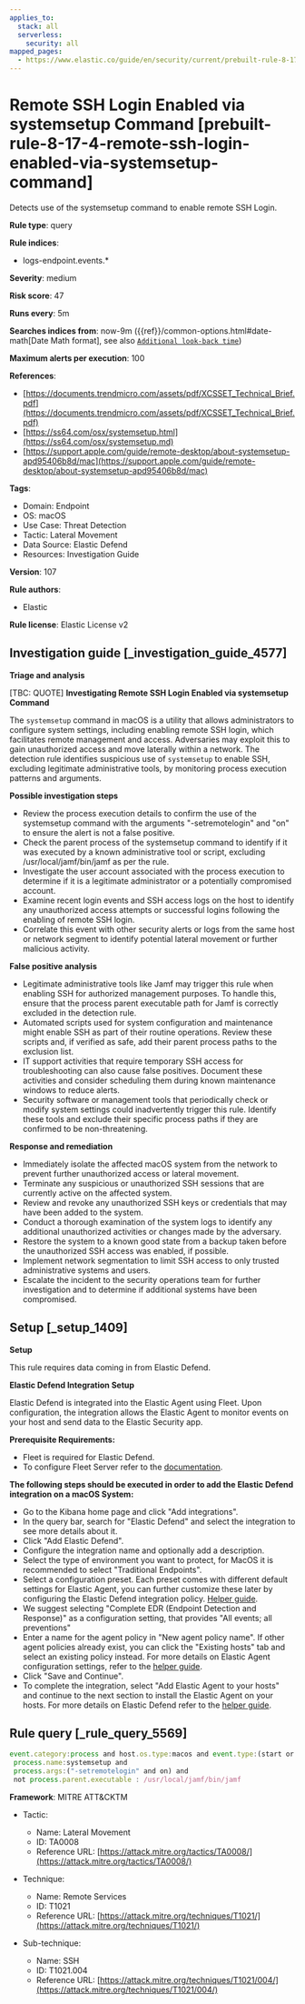 ```yaml
---
applies_to:
  stack: all
  serverless:
    security: all
mapped_pages:
  - https://www.elastic.co/guide/en/security/current/prebuilt-rule-8-17-4-remote-ssh-login-enabled-via-systemsetup-command.html
---
```


# Remote SSH Login Enabled via systemsetup Command [prebuilt-rule-8-17-4-remote-ssh-login-enabled-via-systemsetup-command]

Detects use of the systemsetup command to enable remote SSH Login.

**Rule type**: query

**Rule indices**:

* logs-endpoint.events.*

**Severity**: medium

**Risk score**: 47

**Runs every**: 5m

**Searches indices from**: now-9m ({{ref}}/common-options.html#date-math[Date Math format], see also [`Additional look-back time`](docs-content://solutions/security/detect-and-alert/create-detection-rule.md#rule-schedule))

**Maximum alerts per execution**: 100

**References**:

* [https://documents.trendmicro.com/assets/pdf/XCSSET_Technical_Brief.pdf](https://documents.trendmicro.com/assets/pdf/XCSSET_Technical_Brief.pdf)
* [https://ss64.com/osx/systemsetup.html](https://ss64.com/osx/systemsetup.md)
* [https://support.apple.com/guide/remote-desktop/about-systemsetup-apd95406b8d/mac](https://support.apple.com/guide/remote-desktop/about-systemsetup-apd95406b8d/mac)

**Tags**:

* Domain: Endpoint
* OS: macOS
* Use Case: Threat Detection
* Tactic: Lateral Movement
* Data Source: Elastic Defend
* Resources: Investigation Guide

**Version**: 107

**Rule authors**:

* Elastic

**Rule license**: Elastic License v2

## Investigation guide [_investigation_guide_4577]

**Triage and analysis**

[TBC: QUOTE]
**Investigating Remote SSH Login Enabled via systemsetup Command**

The `systemsetup` command in macOS is a utility that allows administrators to configure system settings, including enabling remote SSH login, which facilitates remote management and access. Adversaries may exploit this to gain unauthorized access and move laterally within a network. The detection rule identifies suspicious use of `systemsetup` to enable SSH, excluding legitimate administrative tools, by monitoring process execution patterns and arguments.

**Possible investigation steps**

* Review the process execution details to confirm the use of the systemsetup command with the arguments "-setremotelogin" and "on" to ensure the alert is not a false positive.
* Check the parent process of the systemsetup command to identify if it was executed by a known administrative tool or script, excluding /usr/local/jamf/bin/jamf as per the rule.
* Investigate the user account associated with the process execution to determine if it is a legitimate administrator or a potentially compromised account.
* Examine recent login events and SSH access logs on the host to identify any unauthorized access attempts or successful logins following the enabling of remote SSH login.
* Correlate this event with other security alerts or logs from the same host or network segment to identify potential lateral movement or further malicious activity.

**False positive analysis**

* Legitimate administrative tools like Jamf may trigger this rule when enabling SSH for authorized management purposes. To handle this, ensure that the process parent executable path for Jamf is correctly excluded in the detection rule.
* Automated scripts used for system configuration and maintenance might enable SSH as part of their routine operations. Review these scripts and, if verified as safe, add their parent process paths to the exclusion list.
* IT support activities that require temporary SSH access for troubleshooting can also cause false positives. Document these activities and consider scheduling them during known maintenance windows to reduce alerts.
* Security software or management tools that periodically check or modify system settings could inadvertently trigger this rule. Identify these tools and exclude their specific process paths if they are confirmed to be non-threatening.

**Response and remediation**

* Immediately isolate the affected macOS system from the network to prevent further unauthorized access or lateral movement.
* Terminate any suspicious or unauthorized SSH sessions that are currently active on the affected system.
* Review and revoke any unauthorized SSH keys or credentials that may have been added to the system.
* Conduct a thorough examination of the system logs to identify any additional unauthorized activities or changes made by the adversary.
* Restore the system to a known good state from a backup taken before the unauthorized SSH access was enabled, if possible.
* Implement network segmentation to limit SSH access to only trusted administrative systems and users.
* Escalate the incident to the security operations team for further investigation and to determine if additional systems have been compromised.


## Setup [_setup_1409]

**Setup**

This rule requires data coming in from Elastic Defend.

**Elastic Defend Integration Setup**

Elastic Defend is integrated into the Elastic Agent using Fleet. Upon configuration, the integration allows the Elastic Agent to monitor events on your host and send data to the Elastic Security app.

**Prerequisite Requirements:**

* Fleet is required for Elastic Defend.
* To configure Fleet Server refer to the [documentation](docs-content://reference/ingestion-tools/fleet/fleet-server.md).

**The following steps should be executed in order to add the Elastic Defend integration on a macOS System:**

* Go to the Kibana home page and click "Add integrations".
* In the query bar, search for "Elastic Defend" and select the integration to see more details about it.
* Click "Add Elastic Defend".
* Configure the integration name and optionally add a description.
* Select the type of environment you want to protect, for MacOS it is recommended to select "Traditional Endpoints".
* Select a configuration preset. Each preset comes with different default settings for Elastic Agent, you can further customize these later by configuring the Elastic Defend integration policy. [Helper guide](docs-content://solutions/security/configure-elastic-defend/configure-an-integration-policy-for-elastic-defend.md).
* We suggest selecting "Complete EDR (Endpoint Detection and Response)" as a configuration setting, that provides "All events; all preventions"
* Enter a name for the agent policy in "New agent policy name". If other agent policies already exist, you can click the "Existing hosts" tab and select an existing policy instead. For more details on Elastic Agent configuration settings, refer to the [helper guide](docs-content://reference/ingestion-tools/fleet/agent-policy.md).
* Click "Save and Continue".
* To complete the integration, select "Add Elastic Agent to your hosts" and continue to the next section to install the Elastic Agent on your hosts. For more details on Elastic Defend refer to the [helper guide](docs-content://solutions/security/configure-elastic-defend/install-elastic-defend.md).


## Rule query [_rule_query_5569]

```js
event.category:process and host.os.type:macos and event.type:(start or process_started) and
 process.name:systemsetup and
 process.args:("-setremotelogin" and on) and
 not process.parent.executable : /usr/local/jamf/bin/jamf
```

**Framework**: MITRE ATT&CKTM

* Tactic:

    * Name: Lateral Movement
    * ID: TA0008
    * Reference URL: [https://attack.mitre.org/tactics/TA0008/](https://attack.mitre.org/tactics/TA0008/)

* Technique:

    * Name: Remote Services
    * ID: T1021
    * Reference URL: [https://attack.mitre.org/techniques/T1021/](https://attack.mitre.org/techniques/T1021/)

* Sub-technique:

    * Name: SSH
    * ID: T1021.004
    * Reference URL: [https://attack.mitre.org/techniques/T1021/004/](https://attack.mitre.org/techniques/T1021/004/)



